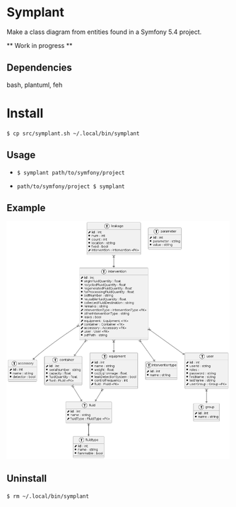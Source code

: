 # Symplant
Make a class diagram from entities found in a Symfony 5.4 project.

** Work in progress **

## Dependencies
bash, plantuml, feh

# Install

`$ cp src/symplant.sh ~/.local/bin/symplant`

## Usage
*  `$ symplant path/to/symfony/project`

*  `path/to/symfony/project $ symplant`

## Example

![](example.png)

## Uninstall

`$ rm ~/.local/bin/symplant`
